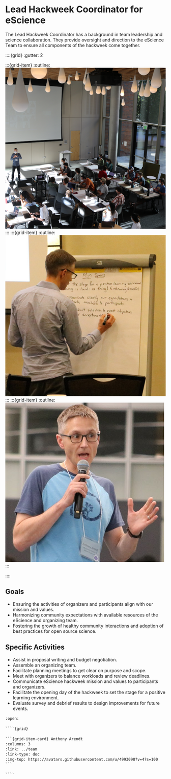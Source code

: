 # Lead Hackweek Coordinator for eScience

The Lead Hackweek Coordinator has a background in team leadership and science collaboration. They provide oversight and direction to the eScience Team to ensure all components of the hackweek come together. 

::::{grid}
:gutter: 2

:::{grid-item}
:outline:
![collaborate](../images/lead-eScience-collage1.png)
:::
:::{grid-item}
:outline:
![collaborate](../images/lead-eScience-collage2.png)
:::
:::{grid-item}
:outline:
![collaborate](../images/lead-eScience-collage3.png)
:::

::::

## Goals

* Ensuring the activities of organizers and participants align with our mission and values.
* Harmonizing community expectations with available resources of the eScience and organizing team.
* Fostering the growth of healthy community interactions and adoption of best practices for open source science.

## Specific Activities

* Assist in proposal writing and budget negotiation.
* Assemble an organizing team.
* Facilitate planning meetings to get clear on purpose and scope.
* Meet with organizers to balance workloads and review deadlines.
* Communicate eScience hackweek mission and values to participants and organizers.
* Facilitate the opening day of the hackweek to set the stage for a positive learning environment.
* Evaluate survey and debrief results to design improvements for future events.

`````{dropdown} **People With Experience in this Role**
:open:

````{grid}

```{grid-item-card} Anthony Arendt
:columns: 3
:link: ../team
:link-type: doc
:img-top: https://avatars.githubusercontent.com/u/4993098?v=4?s=100
```

````
`````